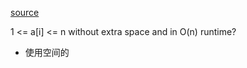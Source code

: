 [source](https://github.com/azl397985856/leetcode/blob/master/daily/2019-06-05.md)

1 <= a[i] <= n
without extra space and in O(n) runtime?

- 使用空间的
  